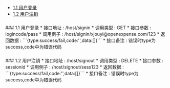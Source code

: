 
* [1.1 用户登录](#1.1) 
* [1.2 用户注销](#1.2) 

<h3 id="1.1"></h3> 
### 1.1 用户登录
* 接口地址 : /host/signin
* 调用类型 : GET
* 接口参数 : logincode/pass
* 调用例子 : /host/signin/xjouyi@openexpense.com/123
* 返回数据 : ```{type:success/fail,code:'',data:[]}```
* 接口备注 : 错误时type为success,code中为错误代码



<h3 id="1.2"></h3> 
### 1.2 用户注销
* 接口地址 : /host/signout
* 调用类型 : DELETE
* 接口参数 : sessionid
* 调用例子 : /host/signout/sess123
* 返回数据 : ```{type:success/fail,code:'',data:[]}```
* 接口备注 : 错误时type为success,code中为错误代码





















